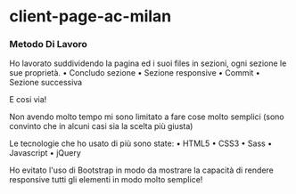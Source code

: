 # client-page-ac-milan

### Metodo Di Lavoro
Ho lavorato suddividendo la pagina ed i suoi files in sezioni, ogni sezione le sue proprietà.
• Concludo sezione
• Sezione responsive
• Commit
• Sezione successiva

E cosi via!

Non avendo molto tempo mi sono limitato a fare cose molto semplici (sono convinto che in alcuni casi sia la scelta più giusta)

Le tecnologie che ho usato di più sono state:
• HTML5
• CSS3
• Sass
• Javascript
• jQuery

Ho evitato l'uso di Bootstrap in modo da mostrare la capacità di rendere responsive tutti gli elementi in modo molto semplice!